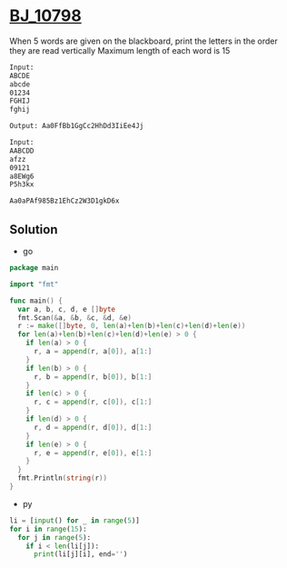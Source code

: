 # [BJ_10798](https://acmicpc.net/problem/10798)

When 5 words are given on the blackboard, print the letters in the order they are read vertically
Maximum length of each word is 15

```txt
Input:
ABCDE
abcde
01234
FGHIJ
fghij

Output: Aa0FfBb1GgCc2HhDd3IiEe4Jj

Input:
AABCDD
afzz
09121
a8EWg6
P5h3kx

Aa0aPAf985Bz1EhCz2W3D1gkD6x
```

## Solution

* go

```go
package main

import "fmt"

func main() {
  var a, b, c, d, e []byte
  fmt.Scan(&a, &b, &c, &d, &e)
  r := make([]byte, 0, len(a)+len(b)+len(c)+len(d)+len(e))
  for len(a)+len(b)+len(c)+len(d)+len(e) > 0 {
    if len(a) > 0 {
      r, a = append(r, a[0]), a[1:]
    }
    if len(b) > 0 {
      r, b = append(r, b[0]), b[1:]
    }
    if len(c) > 0 {
      r, c = append(r, c[0]), c[1:]
    }
    if len(d) > 0 {
      r, d = append(r, d[0]), d[1:]
    }
    if len(e) > 0 {
      r, e = append(r, e[0]), e[1:]
    }
  }
  fmt.Println(string(r))
}
```

* py

```py
li = [input() for _ in range(5)]
for i in range(15):
  for j in range(5):
    if i < len(li[j]):
      print(li[j][i], end='')
```
